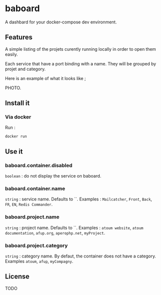 # baboard

A dashbard for your docker-compose dev environment.

## Features

A simple listing of the projets curently running locally in order to open them easily.

Each service that have a port binding with a name. They will be grouped by projet and category.

Here is an example of what it looks like ;

PHOTO.

## Install it

### Via docker

Run :
```
docker run 
```

## Use it

### baboard.container.disabled

`boolean` : do not display the service on baboard.

### baboard.container.name

`string` : service name. Defaults to ``. Examples : `Mailcatcher`, `Front`, `Back`, `FR`, `EN`, `Redis Commander`.
 
### baboard.project.name

`string` : project name. Defaults to ``. Examples : `atoum website`, `atoum documentation`, `afup.org`, `aperophp.net`, `myProject`. 

### baboard.project.category

`string` : category name. By defaut, the container does not have a category. Examples `atoum`, `afup`, `myCompagny`.

## License

TODO

